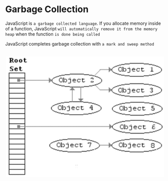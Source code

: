 # Garbage Collection

JavaScript is `a garbage collected language`. If you allocate memory inside of a function, JavaScript `will automatically remove it from the memory heap` when the function `is done being called`

JavaScript completes garbage collection with `a mark and sweep method`

<br>
<img src="./assets/mark-and-sweep.gif" width="500" style="display: block; margin: 0 auto" />
<br>
